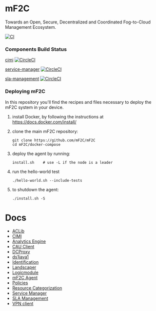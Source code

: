 # mF2C
Towards an Open, Secure, Decentralized and Coordinated Fog-to-Cloud Management Ecosystem.

[![CI](https://img.shields.io/travis/com/mF2C/mF2C?style=for-the-badge&logo=travis-ci&logoColor=white)](https://travis-ci.com/mF2C/mF2C)

### Components Build Status

[cimi](https://github.com/mF2C/cimi) 
[![CircleCI](https://circleci.com/gh/mF2C/cimi/tree/master.svg?style=svg)](https://circleci.com/gh/mF2C/cimi/tree/master) 

[service-manager](https://github.com/mF2C/service-manager) 
[![CircleCI](https://circleci.com/gh/mF2C/service-manager.svg?style=svg)](https://circleci.com/gh/mF2C/service-manager)

[sla-management](https://github.com/mF2C/SlaManagement) 
[![CircleCI](https://circleci.com/gh/mF2C/SlaManagement.svg?style=svg)](https://circleci.com/gh/mF2C/SlaManagement)

### Deploying mF2C
In this repository you'll find the recipes and files necessary to deploy the mF2C system in your device.


1. install Docker, by following the instructions at https://docs.docker.com/install/

2. clone the main mF2C repository:
      
    ```
    git clone https://github.com/mF2C/mF2C
    cd mF2C/docker-compose    
    ```

3. deploy the agent by running:
    
    
    `install.sh    # use -L if the node is a leader`

4. run the hello-world test
    
    `./hello-world.sh --include-tests`

5. to shutdown the agent:

    `./install.sh -S`

# Docs

 - [ACLib](./docs/aclib.html)
 - [CIMI](./docs/cimi.html)
 - [Analytics Engine](./docs/analytics_engine.html)
 - [CAU Client](./docs/cau_client.html)
 - [DCProxy](./docs/dcproxy.html)
 - [ds1java1](./docs/ds1java1.html)
 - [Identification](./docs/identification.html)
 - [Landscaper](./docs/landscaper.html)
 - [Logicmodule](./docs/logicmodule1.html)
 - [mF2C Agent](./docs/mf2c_agent.html)
 - [Policies](./docs/policies.html)
 - [Resource Categorization](./docs/resource-categorization.html)
 - [Service Manager](./docs/service_manager.html)
 - [SLA Management](./docs/sla_management.html)
 - [VPN client](./docs/vpnclient.html)

